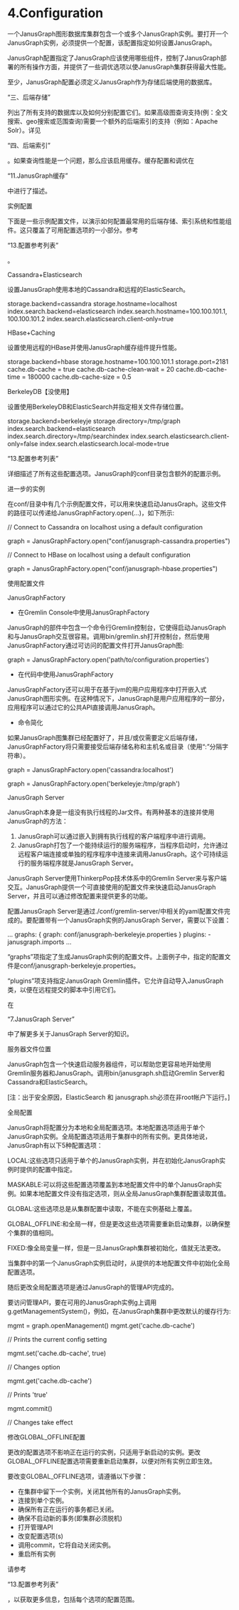 # 4.Configuration

一个JanusGraph图形数据库集群包含一个或多个JanusGraph实例。要打开一个JanusGraph实例，必须提供一个配置，该配置指定如何设置JanusGraph。

JanusGraph配置指定了JanusGraph应该使用哪些组件，控制了JanusGraph部署的所有操作方面，并提供了一些调优选项以使JanusGraph集群获得最大性能。

至少，JanusGraph配置必须定义JanusGraph作为存储后端使用的数据库。

“三、后端存储”

列出了所有支持的数据库以及如何分别配置它们。如果高级图查询支持\(例：全文搜索、geo搜索或范围查询\)需要一个额外的后端索引的支持（例如：Apache Solr）。详见

“四、后端索引”

。如果查询性能是一个问题，那么应该启用缓存。缓存配置和调优在

“11.JanusGraph缓存”

中进行了描述。

实例配置

下面是一些示例配置文件，以演示如何配置最常用的后端存储、索引系统和性能组件。这只覆盖了可用配置选项的一小部分。参考

“13.配置参考列表”

。

Cassandra+Elasticsearch

设置JanusGraph使用本地的Cassandra和远程的ElasticSearch。

storage.backend=cassandra storage.hostname=localhost index.search.backend=elasticsearch index.search.hostname=100.100.101.1, 100.100.101.2 index.search.elasticsearch.client-only=true

HBase+Caching

设置使用远程的HBase并使用JanusGraph缓存组件提升性能。

storage.backend=hbase storage.hostname=100.100.101.1 storage.port=2181 cache.db-cache = true cache.db-cache-clean-wait = 20 cache.db-cache-time = 180000 cache.db-cache-size = 0.5

BerkeleyDB【没使用】

设置使用BerkeleyDB和ElasticSearch并指定相关文件存储位置。

storage.backend=berkeleyje storage.directory=/tmp/graph index.search.backend=elasticsearch index.search.directory=/tmp/searchindex index.search.elasticsearch.client-only=false index.search.elasticsearch.local-mode=true

“13.配置参考列表”

详细描述了所有这些配置选项。JanusGraph的conf目录包含额外的配置示例。

进一步的实例

在conf/目录中有几个示例配置文件，可以用来快速启动JanusGraph。这些文件的路径可以传递给JanusGraphFactory.open\(…\)，如下所示:

// Connect to Cassandra on localhost using a default configuration

 graph = JanusGraphFactory.open\("conf/janusgraph-cassandra.properties"\) 

// Connect to HBase on localhost using a default configuration

 graph = JanusGraphFactory.open\("conf/janusgraph-hbase.properties"\)

使用配置文件

JanusGraphFactory

* 在Gremlin Console中使用JanusGraphFactory

JanusGraph的部件中包含一个命令行Gremlin控制台，它使得启动JanusGraph和与JanusGraph交互很容易。调用bin/gremlin.sh打开控制台，然后使用JanusGraphFactory通过可访问的配置文件打开JanusGraph图:

graph = JanusGraphFactory.open\('path/to/configuration.properties'\)

* 在代码中使用JanusGraphFactory

JanusGraphFactory还可以用于在基于jvm的用户应用程序中打开嵌入式JanusGraph图形实例。在这种情况下，JanusGraph是用户应用程序的一部分，应用程序可以通过它的公共API直接调用JanusGraph。

* 命令简化

如果JanusGraph图集群已经配置好了，并且/或仅需要定义后端存储，JanusGraphFactory将只需要接受后端存储名称和主机名或目录（使用“:”分隔字符串）。

graph = JanusGraphFactory.open\('cassandra:localhost'\)

graph = JanusGraphFactory.open\('berkeleyje:/tmp/graph'\)

JanusGraph Server

JanusGraph本身是一组没有执行线程的Jar文件。有两种基本的连接并使用JanusGraph的方法：

1. JanusGraph可以通过嵌入到拥有执行线程的客户端程序中进行调用。
2. JanusGraph打包了一个能持续运行的服务端程序，当程序启动时，允许通过远程客户端连接或单独的程序程序中连接来调用JanusGraph。这个可持续运行的服务端程序就是JanusGraph Server。

JanusGraph Server使用ThinkerpPop技术体系中的Gremlin Server来与客户端交互。JanusGraph提供一个可直接使用的配置文件来快速启动JanusGraph Server，并且可以通过修改配置来提供更多的功能。

配置JanusGraph Server是通过./conf/gremlin-server/中相关的yaml配置文件完成的。要配置带有一个JanusGraph实例的JanusGraph Server，需要以下设置：

... graphs: { graph: conf/janusgraph-berkeleyje.properties } plugins: - janusgraph.imports ...

“graphs”项指定了生成JanusGraph实例的配置文件。上面例子中，指定的配置文件是conf/janusgraph-berkeleyje.properties。

“plugins”项支持指定JanusGraph Gremlin插件。它允许自动导入JanusGraph类，以便在远程提交的脚本中引用它们。

在

“7.JanusGraph Server”

中了解更多关于JanusGraph Server的知识。

服务器文件位置

JanusGraph包含一个快速启动服务器组件，可以帮助您更容易地开始使用Gremlin服务器和JanusGraph。调用bin/janusgraph.sh启动Gremlin Server和Cassandra和ElasticSearch。

\[注：出于安全原因，ElasticSearch 和 janusgraph.sh必须在非root帐户下运行。\]

全局配置

JanusGraph将配置分为本地和全局配置选项。本地配置选项适用于单个JanusGraph实例。全局配置选项适用于集群中的所有实例。更具体地说，JanusGraph有以下5种配置选项：

LOCAL:这些选项只适用于单个的JanusGraph实例，并在初始化JanusGraph实例时提供的配置中指定。

MASKABLE:可以将这些配置选项覆盖到本地配置文件中的单个JanusGraph实例。如果本地配置文件没有指定选项，则从全局JanusGraph集群配置读取其值。

GLOBAL:这些选项总是从集群配置中读取，不能在实例基础上覆盖。

GLOBAL\_OFFLINE:和全局一样，但是更改这些选项需要重新启动集群，以确保整个集群的值相同。

FIXED:像全局变量一样，但是一旦JanusGraph集群被初始化，值就无法更改。

当集群中的第一个JanusGraph实例启动时，从提供的本地配置文件中初始化全局配置选项。

随后更改全局配置选项是通过JanusGraph的管理API完成的。

要访问管理API，要在可用的JanusGraph实例g上调用g.getManagementSystem\(\)，例如，在JanusGraph集群中更改默认的缓存行为:

mgmt = graph.openManagement\(\) mgmt.get\('cache.db-cache'\) 

// Prints the current config setting

 mgmt.set\('cache.db-cache', true\) 

// Changes option

 mgmt.get\('cache.db-cache'\) 

// Prints 'true'

 mgmt.commit\(\) 

// Changes take effect

修改GLOBAL\_OFFLINE配置

更改的配置选项不影响正在运行的实例，只适用于新启动的实例。更改GLOBAL\_OFFLINE配置选项需要重新启动集群，以便对所有实例立即生效。

要改变GLOBAL\_OFFLINE选项，请遵循以下步骤：

* 在集群中留下一个实例，关闭其他所有的JanusGraph实例。
* 连接到单个实例。
* 确保所有正在运行的事务都已关闭。
* 确保不启动新的事务\(即集群必须脱机\)
* 打开管理API
* 改变配置选项\(s\)
* 调用commit，它将自动关闭实例。
* 重启所有实例

请参考

“13.配置参考列表”

，以获取更多信息，包括每个选项的配置范围。

